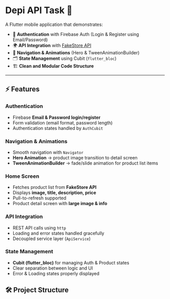 # Depi API Task 🚀

A Flutter mobile application that demonstrates:

- 🔐 **Authentication** with Firebase Auth (Login & Register using Email/Password)
- 🌍 **API Integration** with [FakeStore API](https://fakestoreapi.com/products)
- 🧭 **Navigation & Animations** (Hero & TweenAnimationBuilder)
- 🗂️ **State Management** using Cubit (`flutter_bloc`)
- 🏗️ **Clean and Modular Code Structure**

---

## ⚡ Features

### Authentication
- Firebase **Email & Password login/register**
- Form validation (email format, password length)
- Authentication states handled by `AuthCubit`

### Navigation & Animations
- Smooth navigation with `Navigator`
- **Hero Animation** → product image transition to detail screen
- **TweenAnimationBuilder** → fade/slide animation for product list items

### Home Screen
- Fetches product list from **FakeStore API**
- Displays **image, title, description, price**
- Pull-to-refresh supported
- Product detail screen with **large image & info**

### API Integration
- REST API calls using `http`
- Loading and error states handled gracefully
- Decoupled service layer (`ApiService`)

### State Management
- **Cubit (flutter_bloc)** for managing Auth & Product states
- Clear separation between logic and UI
- Error & Loading states properly displayed


## 🛠️ Project Structure

